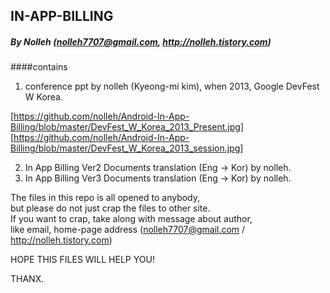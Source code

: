 ## IN-APP-BILLING
##### By Nolleh (nolleh7707@gmail.com, http://nolleh.tistory.com)

####contains 

1. conference ppt by nolleh (Kyeong-mi kim), when 2013, Google DevFest W Korea.

[https://github.com/nolleh/Android-In-App-Billing/blob/master/DevFest_W_Korea_2013_Present.jpg]
[https://github.com/nolleh/Android-In-App-Billing/blob/master/DevFest_W_Korea_2013_session.jpg]

2. In App Billing Ver2 Documents translation (Eng -> Kor) by nolleh.
3. In App Billing Ver3 Documents translation (Eng -> Kor) by nolleh. 

The files in this repo is all opened to anybody,  
but please do not just crap the files to other site.  
If you want to crap, take along with message about author,  
like email, home-page address (nolleh7707@gmail.com / http://nolleh.tistory.com)

HOPE THIS FILES WILL HELP YOU! 

THANX.